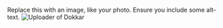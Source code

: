 Replace this with an image, like your photo. Ensure you include some alt-text.
![Uploader of Dokkar](https://w.wallhaven.cc/full/r7/wallhaven-r78k2w.png)
